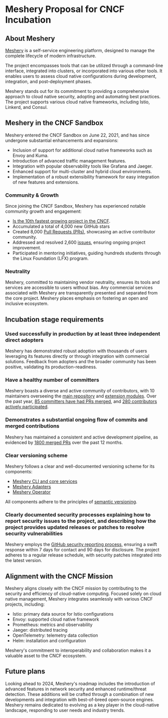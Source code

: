 # Meshery Proposal for CNCF Incubation

## About Meshery

[Meshery](https://meshery.io/) is a self-service engineering platform, designed to manage the complete lifecycle of modern infrastructure.

The project encompasses tools that can be utilized through a command-line interface, integrated into clusters, or incorporated into various other tools. It enables users to assess cloud native configurations during development, integration, and post-deployment phases.

Meshery stands out for its commitment to providing a comprehensive approach to cloud native security, adopting and automating best practices. The project supports various cloud native frameworks, including Istio, Linkerd, and Consul.

## Meshery in the CNCF Sandbox

Meshery entered the CNCF Sandbox on June 22, 2021, and has since undergone substantial enhancements and expansions:

* Inclusion of support for additional cloud native frameworks such as Envoy and Kuma.
* Introduction of advanced traffic management features.
* Integration with popular observability tools like Grafana and Jaeger.
* Enhanced support for multi-cluster and hybrid cloud environments.
* Implementation of a robust extensibility framework for easy integration of new features and extensions.

### Community & Growth

Since joining the CNCF Sandbox, Meshery has experienced notable community growth and engagement:

* [Is the 10th fastest growing project in the CNCF](https://www.cncf.io/blog/2023/10/27/october-2023-where-we-are-with-velocity-of-cncf-lf-and-top-30-open-source-projects/).
* Accumulated a total of 4,000 new GitHub stars
* Created 8,000 [Pull Requests (PRs)](https://github.com/pulls?q=is%3Aissue+created%3A%3E%3D2021-06-21+org%3Ameshery), showcasing an active contributor community.
* Addressed and resolved 2,600 [issues](https://github.com/issues?q=is%3Aissue+created%3A%3E%3D2021-06-21+org%3Ameshery+), ensuring ongoing project improvement.
* Participated in mentoring initiatives, guiding hundreds students through the Linux Foundation (LFX) program.

### Neutrality

Meshery, committed to maintaining vendor neutrality, ensures its tools and services are accessible to users without bias. Any commercial services associated with Meshery are transparently presented and separated from the core project. Meshery places emphasis on fostering an open and inclusive ecosystem.

## Incubation stage requirements

### Used successfully in production by at least three independent direct adopters

Meshery has demonstrated robust adoption with thousands of users leveraging its features directly or through integration with commercial solutions. Feedback from adopters and the broader community has been positive, validating its production-readiness.

### Have a healthy number of committers

Meshery boasts a diverse and active community of contributors, with 10 maintainers overseeing the [main repository](https://github.com/meshery/meshery/blob/main/MAINTAINERS.md) and [extension modules](https://github.com/meshery/meshery/blob/main/EXTENSIONS.md). Over the past year, [85 committers have had PRs merged](https://meshery.devstats.cncf.io/d/66/developer-activity-counts-by-companies?orgId=1&var-period_name=Last%20year&var-metric=merged_prs&var-repogroup_name=All&var-country_name=All&var-companies=All), and [280 contributors actively participated](https://meshery.devstats.cncf.io/d/66/developer-activity-counts-by-companies?orgId=1&var-period_name=Last%20year&var-metric=contributions&var-repogroup_name=All&var-country_name=All&var-companies=All).

### Demonstrates a substantial ongoing flow of commits and merged contributions

Meshery has maintained a consistent and active development pipeline, as evidenced by [1800 merged PRs](https://meshery.devstats.cncf.io/d/66/developer-activity-counts-by-companies?orgId=1&var-period_name=Last%20year&var-metric=merged_prs&var-repogroup_name=All&var-country_name=All&var-companies=All) over the past 12 months.

### Clear versioning scheme

Meshery follows a clear and well-documented versioning scheme for its components:

* [Meshery CLI and core services](https://github.com/meshery/meshery/releases)
* [Meshery Adapters](https://github.com/meshery/adapters/releases)
* [Meshery Operator](https://github.com/meshery/operator/releases)

All components adhere to the principles of [semantic versioning](https://semver.org/).

### Clearly documented security processes explaining how to report security issues to the project, and describing how the project provides updated releases or patches to resolve security vulnerabilities

Meshery employs the [GitHub security reporting process](https://github.com/meshery/meshery/blob/main/SECURITY.md), ensuring a swift response within 7 days for contact and 90 days for disclosure. The project adheres to a regular release schedule, with security patches integrated into the latest version.

## Alignment with the CNCF Mission

Meshery aligns closely with the CNCF mission by contributing to the security and efficiency of cloud-native computing. Focused solely on cloud native management, Meshery integrates seamlessly with various CNCF projects, including:

* Istio: primary data source for Istio configurations
* Envoy: supported cloud native framework
* Prometheus: metrics and observability
* Jaeger: distributed tracing
* OpenTelemetry: telemetry data collection
* Helm: installation and configuration

Meshery's commitment to interoperability and collaboration makes it a valuable asset to the CNCF ecosystem.

## Future plans

Looking ahead to 2024, Meshery's roadmap includes the introduction of advanced features in network security and enhanced runtime/threat detection. These additions will be crafted through a combination of new developments and integration with best-of-breed open-source engines. Meshery remains dedicated to evolving as a key player in the cloud-native landscape, responding to user needs and industry trends.

